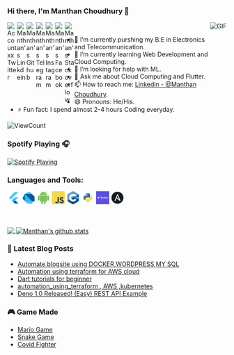 ### Hi there, I'm Manthan Choudhury 👋

<img height=200 align="right" alt="GIF" src="https://media.giphy.com/media/RbDKaczqWovIugyJmW/giphy.gif"/>

<a href="">
  <img align="left" alt="Account xx Twitter" width="22px" src="https://cdn.jsdelivr.net/npm/simple-icons@v3/icons/twitter.svg" />
</a>
<a href="https://www.linkedin.com/in/manthan-choudhury/">
  <img align="left" alt="Manthan's Linkdein" width="22px" src="https://cdn.jsdelivr.net/npm/simple-icons@v3/icons/linkedin.svg" />
</a>
<a href="https://github.com/ManthanChoudhury">
  <img align="left" alt="Manthan's Github" width="22px" src="https://cdn.jsdelivr.net/npm/simple-icons@v3/icons/github.svg" />
</a>
<a href="https://t.me/soul_coder007">
  <img align="left" alt="Manthan's Telegram" width="22px" src="https://cdn.jsdelivr.net/npm/simple-icons@v3/icons/telegram.svg" />
</a>
<a href="https://www.instagram.com/r.i.p_leo007/">
  <img align="left" alt="Manthan's Instagram" width="22px" src="https://cdn.jsdelivr.net/npm/simple-icons@v3/icons/instagram.svg" />
</a>
<a href="https://www.facebook.com/manthan.choudhury.9">
  <img align="left" alt="Manthan's Facebook" width="22px" src="https://cdn.jsdelivr.net/npm/simple-icons@v3/icons/facebook.svg" />
</a>
<a href="https://stackoverflow.com/users/13291785/manthan-choudhury">
  <img align="left" alt="Manthan's Stackoverflow" width="22px" src="https://cdn.jsdelivr.net/npm/simple-icons@v3/icons/stackoverflow.svg" />
</a>

<br/>

- 🔭 I’m currently purshing my B.E in Electronics and Telecommunication.
- 🌱 I’m currently learning Web Development and Cloud Computing.
- 🤔 I’m looking for help with ML.
- 💬 Ask me about Cloud Computing and Flutter.
- 📫 How to reach me: [Linkedin - @Manthan Choudhury](https://www.linkedin.com/in/manthan-choudhury/).
- 😄 Pronouns: He/His.
- ⚡ Fun fact: I spend almost 2-4 hours Coding everyday.

![ViewCount](https://views.whatilearened.today/views/github/ManthanChoudhury/ManthanChoudhury.svg)


### Spotify Playing 🎧

[<img src="https://now-playing-codestackr.vercel.app/api/spotify-playing" alt="Spotify Playing" width="350" />](https://open.spotify.com/user/swyqyimdc12jajde4vpwd2x1b)

### Languages and Tools:

<code><img height="30" src="https://raw.githubusercontent.com/github/explore/80688e429a7d4ef2fca1e82350fe8e3517d3494d/topics/flutter/flutter.png"></code>
<code><img height="30" src="https://raw.githubusercontent.com/github/explore/80688e429a7d4ef2fca1e82350fe8e3517d3494d/topics/dart/dart.png"></code>
<code><img height="30" src="https://raw.githubusercontent.com/github/explore/80688e429a7d4ef2fca1e82350fe8e3517d3494d/topics/android/android.png"></code>
<code><img height="30" src="https://raw.githubusercontent.com/github/explore/80688e429a7d4ef2fca1e82350fe8e3517d3494d/topics/javascript/javascript.png"></code>
<code><img height="30" src="https://raw.githubusercontent.com/github/explore/80688e429a7d4ef2fca1e82350fe8e3517d3494d/topics/cpp/cpp.png"></code>
<code><img height="30" src="https://raw.githubusercontent.com/github/explore/80688e429a7d4ef2fca1e82350fe8e3517d3494d/topics/python/python.png"></code> 
<code><img height="30" src="https://raw.githubusercontent.com/github/explore/80688e429a7d4ef2fca1e82350fe8e3517d3494d/topics/terraform/terraform.png"></code> 
<code><img height="30" src="https://raw.githubusercontent.com/github/explore/80688e429a7d4ef2fca1e82350fe8e3517d3494d/topics/ansible/ansible.png"></code> 


<br/>
<br/>

<a href="https://github.com/ManthanChoudhury">
  <img align="center" src="https://github-readme-stats.vercel.app/api/top-langs/?username=ManthanChoudhury&theme=light&hide_langs_below=1" />
</a>

<a href="https://github.com/ManthanChoudhury">
 <img align="center" src="https://github-readme-stats.vercel.app/api?username=ManthanChoudhury&show_icons=true&theme=light&line_height=27" alt="Manthan's github stats"/>
</a>

### 📕 Latest Blog Posts

<!-- BLOG-POST-LIST:START -->
- [Automate blogsite using DOCKER,WORDPRESS,MY SQL](https://github.com/ManthanChoudhury/blogsite)
- [Automation using terraform for AWS cloud](https://github.com/ManthanChoudhury/multicloud)
- [Dart tutorials for beginner](https://github.com/ManthanChoudhury/dart)
- [automation_using_terraform , AWS ,kubernetes](https://github.com/ManthanChoudhury/automation_using_terraform_task6)
- [Deno 1.0 Released! (Easy) REST API Example](https://dev.to/codestackr/deno-1-0-released-easy-rest-api-example-2fbl)
<!-- BLOG-POST-LIST:END -->

### 🎮 Game Made

<!-- Game-LIST:START -->
- [Mario Game](https://manthanchoudhury.github.io/Mario/)
- [Snake Game](https://manthanchoudhury.github.io/Snake_game_project/)
- [Covid Fighter](https://manthanchoudhury.github.io/covid_fighter/)
<!--Game-LIST:END -->

